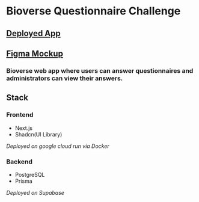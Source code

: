 # Bioverse Questionnaire Challenge

## [Deployed App](https://bioverse-questionnaire-challenge-649205021768.us-central1.run.app/)

## [Figma Mockup](https://www.figma.com/board/65CT516iE9f8RrUerd7NBA/Questionnaire-System?node-id=0-1&t=BN2Xc83eS49ec7gQ-1)

### Bioverse web app where users can answer questionnaires and administrators can view their answers.

## Stack

### Frontend

- Next.js
- Shadcn(UI Library)

*Deployed on google cloud run via Docker*

### Backend

- PostgreSQL
- Prisma

*Deployed on Supabase*

